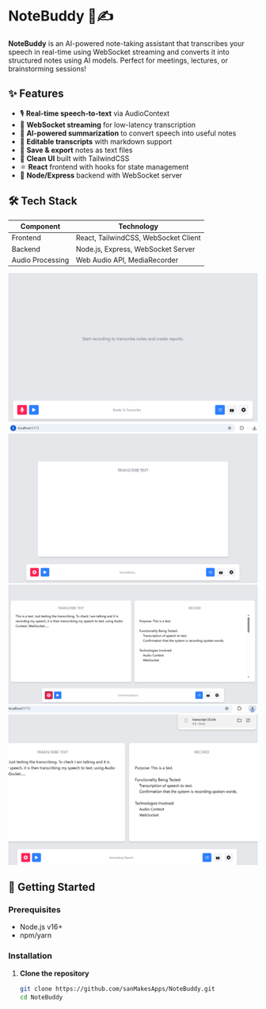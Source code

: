 # NoteBuddy 🎤✍️

**NoteBuddy** is an AI-powered note-taking assistant that transcribes your speech in real-time using WebSocket streaming and converts it into structured notes using AI models. Perfect for meetings, lectures, or brainstorming sessions!

## ✨ Features
- 🎙️ **Real-time speech-to-text** via AudioContext
- 🔌 **WebSocket streaming** for low-latency transcription
- 🤖 **AI-powered summarization** to convert speech into useful notes
- 📝 **Editable transcripts** with markdown support
- 💾 **Save & export** notes as text files
- 🎨 **Clean UI** built with TailwindCSS
- ⚛️ **React** frontend with hooks for state management
- 🚀 **Node/Express** backend with WebSocket server

## 🛠 Tech Stack
| Component       | Technology |
|-----------------|------------|
| Frontend        | React, TailwindCSS, WebSocket Client |
| Backend         | Node.js, Express, WebSocket Server |
| Audio Processing| Web Audio API, MediaRecorder |

   ![Screenshot1 of NoteBuddy](/assets/Capture1.PNG)
   ![Screenshot2 of NoteBuddy](/assets/Capture2.PNG)
   ![Screenshot3 of NoteBuddy](/assets/Capture3.PNG)
   ![Screenshot4 of NoteBuddy](/assets/Capture4.PNG)
## 🚀 Getting Started

### Prerequisites
- Node.js v16+
- npm/yarn

### Installation
1. **Clone the repository**
   ```bash
   git clone https://github.com/sanMakesApps/NoteBuddy.git
   cd NoteBuddy
